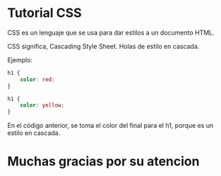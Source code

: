 # Tutorial CSS

CSS es un lenguaje que se usa para dar estilos a un documento HTML.

CSS significa, Cascading Style Sheet. Holas de estilo en cascada.

Ejemplo:

``` css
h1 {
    color: red;
}

h1 {
    color: yellow;
}
```

En el código anterior, se toma el color del final para el h1, porque es un estilo en cascada.

# Muchas gracias por su atencion
